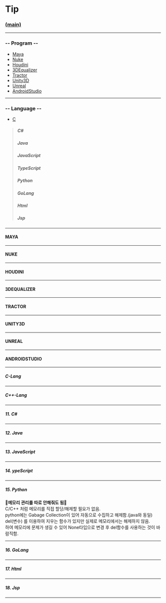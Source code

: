 # Tip
### [(main)](/readme.md) 
***
### -- Program --
* [Maya](#MAYA)
* [Nuke](#NUKE)
* [Houdini](#HOUDINI)
* [3DEqualizer](#3DEQUALIZER)
* [Tractor](#TRACTOR)
* [Unity3D](#UNITY3D)
* [Unreal](#UNREAL)
* [AndroidStudio](#ANDROIDSTUDIO)
***
### -- Language --  
* [C](#C-Lang)
>##### C#  
>##### Java  
>##### JavaScript  
>##### TypeScript  
>##### Python  
>##### GoLang  
>##### Html  
>##### Jsp  
***
#### MAYA
***
#### NUKE
***
#### HOUDINI
***
#### 3DEQUALIZER
***
#### TRACTOR
***
#### UNITY3D
***
#### UNREAL
***
#### ANDROIDSTUDIO
***
##### C-Lang
***
##### C++-Lang
***
##### 11. C#  
***
##### 12. Java  
***
##### 13. JavaScript  
***
##### 14. ypeScript  
***
##### 15. Python  
:large_blue_diamond:**메모리 관리를 따로 안해줘도 됨**:large_blue_diamond:  
C/C++ 처럼 메모리를 직접 할당/해제할 필요가 없음.  
python에는 Gabage Collection이 있어 자동으로 수집하고 해제함.(java와 동일)  
del(변수) 를 이용하여 지우는 함수가 있지만 실제로 메모리에서는 해제하지 않음.  
하여 메모리에 문제가 생길 수 있어 None타입으로 변경 후 del함수를 사용하는 것이 바람직함.  
***
##### 16. GoLang  
***
##### 17. Html  
***
##### 18. Jsp  
***
